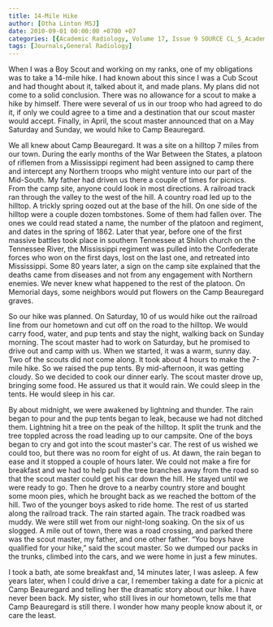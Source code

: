 ```yaml
---
title: 14-Mile Hike
author: [Otha Linton MSJ]
date: 2010-09-01 00:00:00 +0700 +07
categories: [{Academic Radiology, Volume 17, Issue 9 SOURCE CL_S_AcademicRadiologyVolume17Issue9 1}]
tags: [Journals,General Radiology]
---
```

When I was a Boy Scout and working on my ranks, one of my obligations was to take a 14-mile hike. I had known about this since I was a Cub Scout and had thought about it, talked about it, and made plans. My plans did not come to a solid conclusion. There was no allowance for a scout to make a hike by himself. There were several of us in our troop who had agreed to do it, if only we could agree to a time and a destination that our scout master would accept. Finally, in April, the scout master announced that on a May Saturday and Sunday, we would hike to Camp Beauregard.

We all knew about Camp Beauregard. It was a site on a hilltop 7 miles from our town. During the early months of the War Between the States, a platoon of riflemen from a Mississippi regiment had been assigned to camp there and intercept any Northern troops who might venture into our part of the Mid-South. My father had driven us there a couple of times for picnics. From the camp site, anyone could look in most directions. A railroad track ran through the valley to the west of the hill. A country road led up to the hilltop. A trickly spring oozed out at the base of the hill. On one side of the hilltop were a couple dozen tombstones. Some of them had fallen over. The ones we could read stated a name, the number of the platoon and regiment, and dates in the spring of 1862. Later that year, before one of the first massive battles took place in southern Tennessee at Shiloh church on the Tennessee River, the Mississippi regiment was pulled into the Confederate forces who won on the first days, lost on the last one, and retreated into Mississippi. Some 80 years later, a sign on the camp site explained that the deaths came from diseases and not from any engagement with Northern enemies. We never knew what happened to the rest of the platoon. On Memorial days, some neighbors would put flowers on the Camp Beauregard graves.

So our hike was planned. On Saturday, 10 of us would hike out the railroad line from our hometown and cut off on the road to the hilltop. We would carry food, water, and pup tents and stay the night, walking back on Sunday morning. The scout master had to work on Saturday, but he promised to drive out and camp with us. When we started, it was a warm, sunny day. Two of the scouts did not come along. It took about 4 hours to make the 7-mile hike. So we raised the pup tents. By mid-afternoon, it was getting cloudy. So we decided to cook our dinner early. The scout master drove up, bringing some food. He assured us that it would rain. We could sleep in the tents. He would sleep in his car.

By about midnight, we were awakened by lightning and thunder. The rain began to pour and the pup tents began to leak, because we had not ditched them. Lightning hit a tree on the peak of the hilltop. It split the trunk and the tree toppled across the road leading up to our campsite. One of the boys began to cry and got into the scout master's car. The rest of us wished we could too, but there was no room for eight of us. At dawn, the rain began to ease and it stopped a couple of hours later. We could not make a fire for breakfast and we had to help pull the tree branches away from the road so that the scout master could get his car down the hill. He stayed until we were ready to go. Then he drove to a nearby country store and bought some moon pies, which he brought back as we reached the bottom of the hill. Two of the younger boys asked to ride home. The rest of us started along the railroad track. The rain started again. The track roadbed was muddy. We were still wet from our night-long soaking. On the six of us slogged. A mile out of town, there was a road crossing, and parked there was the scout master, my father, and one other father. “You boys have qualified for your hike,” said the scout master. So we dumped our packs in the trunks, climbed into the cars, and we were home in just a few minutes.

I took a bath, ate some breakfast and, 14 minutes later, I was asleep. A few years later, when I could drive a car, I remember taking a date for a picnic at Camp Beauregard and telling her the dramatic story about our hike. I have never been back. My sister, who still lives in our hometown, tells me that Camp Beauregard is still there. I wonder how many people know about it, or care the least.